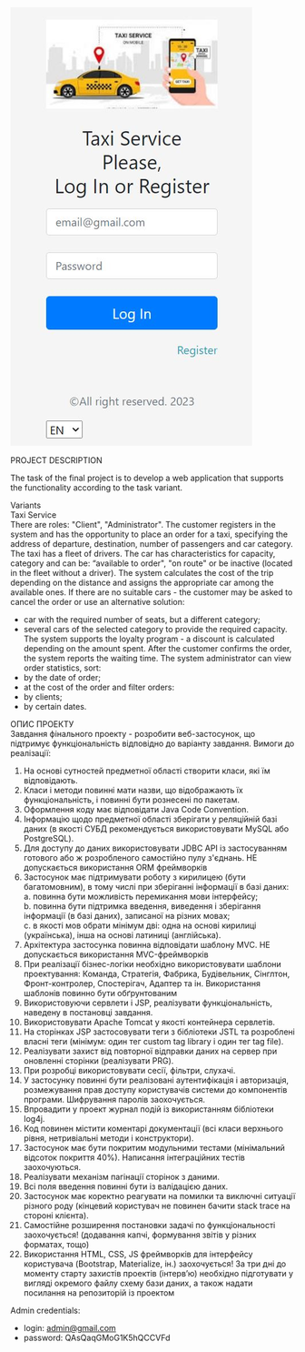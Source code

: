 ![](taxiservice.JPG)

PROJECT DESCRIPTION

The task of the final project is to develop a web application that supports the functionality according to the task variant.

Variants<br>
Taxi Service<br>
There are roles: "Client", "Administrator".
The customer registers in the system and has the opportunity to place an order for a taxi, specifying the address of departure, destination, number of passengers and car category.
The taxi has a fleet of drivers. The car has characteristics for capacity, category and can be: “available to order", "on route" or be inactive (located in the fleet without a driver).
The system calculates the cost of the trip depending on the distance and assigns the appropriate car among the available ones. If there are no suitable cars - the customer may be asked to cancel the order or use an alternative solution:
- car with the required number of seats, but a different category;
- several cars of the selected category to provide the required capacity.
The system supports the loyalty program - a discount is calculated depending on the amount spent.
After the customer confirms the order, the system reports the waiting time.
The system administrator can view order statistics, sort:
- by the date of order;
- at the cost of the order
and filter orders:
- by clients;
- by certain dates.

ОПИС ПРОЕКТУ<br>
Завдання фінального проекту - розробити веб-застосунок, що підтримує функціональність відповідно до варіанту завдання.
Вимоги до реалізації: 
1. На основі сутностей предметної області створити класи, які їм відповідають. 
2. Класи і методи повинні мати назви, що відображають їх функціональність, і повинні бути рознесені по пакетам. 
3. Оформлення коду має відповідати Java Code Convention. 
4. Інформацію щодо предметної області зберігати у реляційній базі даних (в якості СУБД рекомендується використовувати MySQL або PostgreSQL). 
5. Для доступу до даних використовувати JDBC API із застосуванням готового або ж розробленого самостійно пулу з'єднань.
НЕ допускається використання ORM фреймворків
6. Застосунок має підтримувати роботу з кирилицею (бути багатомовним), в тому числі при зберіганні інформації в базі даних:<br> 
a. повинна бути можливість перемикання мови інтерфейсу;<br>
b. повинна бути підтримка введення, виведення і зберігання інформації (в базі даних), записаної на різних мовах;<br> 
c. в якості мов обрати мінімум дві: одна на основі кирилиці (українська), інша на основі латиниці (англійська). 
7. Архітектура застосунка повинна відповідати шаблону MVC.
НЕ допускається використання MVC-фреймворків
8. При реалізації бізнес-логіки необхідно використовувати шаблони проектування: Команда, Стратегія, Фабрика, Будівельник, Сінглтон, Фронт-контролер, Спостерігач, Адаптер та ін.
Використання шаблонів повинно бути обґрунтованим
9. Використовуючи сервлети і JSP, реалізувати функціональність, наведену в постановці завдання. 
10. Використовувати Apache Tomcat у якості контейнера сервлетів. 
11. На сторінках JSP застосовувати теги з бібліотеки JSTL та розроблені власні теги (мінімум: один тег custom tag library і один тег tag file). 
12. Реалізувати захист від повторної відправки даних на сервер при оновленні сторінки (реалізувати PRG). 
13. При розробці використовувати сесії, фільтри, слухачі.
14. У застосунку повинні бути реалізовані аутентифікація і авторизація, розмежування прав доступу користувачів системи до компонентів програми. Шифрування паролів заохочується. 
15. Впровадити у проект журнал подій із використанням бібліотеки log4j. 
16. Код повинен містити коментарі документації (всі класи верхнього рівня, нетривіальні методи і конструктори). 
17. Застосунок має бути покритим модульними тестами (мінімальний відсоток покриття 40%).
Написання інтеграційних тестів заохочуються. 
18. Реалізувати механізм пагінації сторінок з даними. 
19. Всі поля введення повинні бути із валідацією даних. 
20. Застосунок має коректно реагувати на помилки та виключні ситуації різного роду (кінцевий користувач не повинен бачити stack trace на стороні клієнта). 
21. Самостійне розширення постановки задачі по функціональності заохочується! (додавання капчі, формування звітів у різних форматах, тощо) 
22. Використання HTML, CSS, JS фреймворків для інтерфейсу користувача (Bootstrap, Materialize, ін.) заохочується!
За три дні до моменту старту захистів проектів (інтерв’ю) необхідно підготувати у вигляді окремого файлу схему бази даних, а також надати посилання на репозиторій із проектом <br>

Admin credentials:<br>
- login: admin@gmail.com
- password: QAsQaqGMoG1K5hQCCVFd